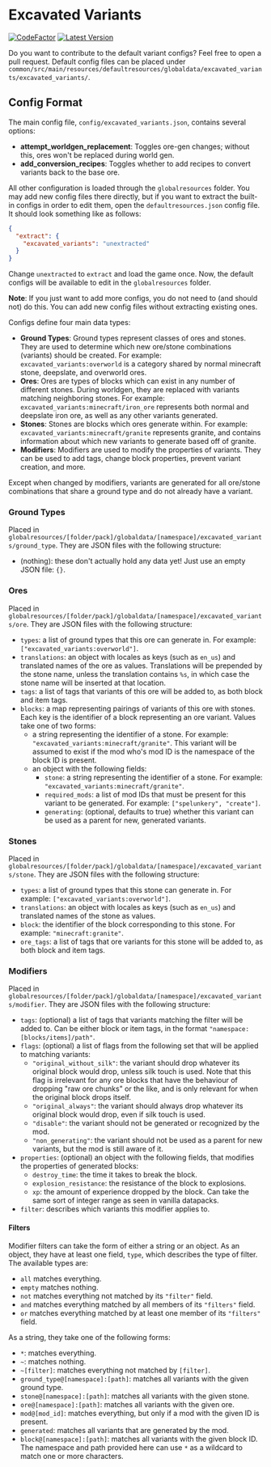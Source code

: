 # Excavated Variants

[![CodeFactor](https://www.codefactor.io/repository/github/lukebemishprojects/excavatedvariants/badge?style=for-the-badge)](https://www.codefactor.io/repository/github/lukebemishprojects/excavatedvariants)
[![Latest Version](https://img.shields.io/modrinth/v/excavated_variants?label=latest&style=for-the-badge)](https://modrinth.com/mod/excavated_variants)

Do you want to contribute to the default variant configs? Feel free to open a pull request. Default config files can be placed under `common/src/main/resources/defaultresources/globaldata/excavated_variants/excavated_variants/`.

## Config Format

The main config file, `config/excavated_variants.json`, contains several options:

* **attempt\_worldgen\_replacement**: Toggles ore-gen changes; without this, ores won't be replaced during world gen.
* **add\_conversion\_recipes**: Toggles whether to add recipes to convert variants back to the base ore.

All other configuration is loaded through the `globalresources` folder. You may add new config files there directly, but if you want to extract the built-in 
configs in order to edit them, open the `defaultresources.json` config file. It should look something like as follows:
```json
{
  "extract": {
    "excavated_variants": "unextracted"
  }
}
```
Change `unextracted` to `extract` and load the game once. Now, the default configs will be available to edit in the `globalresources` folder.

**Note**: If you just want to add more configs, you do not need to (and should not) do this. You can add new config files without extracting existing ones.

Configs define four main data types:
* **Ground Types**: Ground types represent classes of ores and stones. They are used to determine which new ore/stone combinations (variants) should be created. For example: `excavated_variants:overworld` is a category shared by normal minecraft stone, deepslate, and overworld ores. 
* **Ores**: Ores are types of blocks which can exist in any number of different stones. During worldgen, they are replaced with variants matching neighboring stones. For example: `excavated_variants:minecraft/iron_ore` represents both normal and deepslate iron ore, as well as any other variants generated.
* **Stones**: Stones are blocks which ores generate within. For example: `excavated_variants:minecraft/granite` represents granite, and contains information about which new variants to generate based off of granite.
* **Modifiers**: Modifiers are used to modify the properties of variants. They can be used to add tags, change block properties, prevent variant creation, and more.

Except when changed by modifiers, variants are generated for all ore/stone combinations that share a ground type and do not already have a variant.

### Ground Types

Placed in `globalresources/[folder/pack]/globaldata/[namespace]/excavated_variants/ground_type`. They are JSON files with the following structure:

* (nothing): these don't actually hold any data yet! Just use an empty JSON file: `{}`.

### Ores

Placed in `globalresources/[folder/pack]/globaldata/[namespace]/excavated_variants/ore`. They are JSON files with the following structure:

* `types`: a list of ground types that this ore can generate in. For example: `["excavated_variants:overworld"]`.
* `translations`: an object with locales as keys (such as `en_us`) and translated names of the ore as values. Translations will be prepended by the stone name, unless the translation contains `%s`, in which case the stone name will be inserted at that location.
* `tags`: a list of tags that variants of this ore will be added to, as both block and item tags.
* `blocks`: a map representing pairings of variants of this ore with stones. Each key is the identifier of a block representing an ore variant. Values take one of two forms:
  * a string representing the identifier of a stone. For example: `"excavated_variants:minecraft/granite"`. This variant will be assumed to exist if the mod who's mod ID is the namespace of the block ID is present.
  * an object with the following fields:
    * `stone`: a string representing the identifier of a stone. For example: `"excavated_variants:minecraft/granite"`.
    * `required_mods`: a list of mod IDs that must be present for this variant to be generated. For example: `["spelunkery", "create"]`.
    * `generating`: (optional, defaults to true) whether this variant can be used as a parent for new, generated variants.

### Stones

Placed in `globalresources/[folder/pack]/globaldata/[namespace]/excavated_variants/stone`. They are JSON files with the following structure:

* `types`: a list of ground types that this stone can generate in. For example: `["excavated_variants:overworld"]`.
* `translations`: an object with locales as keys (such as `en_us`) and translated names of the stone as values.
* `block`: the identifier of the block corresponding to this stone. For example: `"minecraft:granite"`.
* `ore_tags`: a list of tags that ore variants for this stone will be added to, as both block and item tags.

### Modifiers

Placed in `globalresources/[folder/pack]/globaldata/[namespace]/excavated_variants/modifier`. They are JSON files with the following structure:

* `tags`: (optional) a list of tags that variants matching the filter will be added to. Can be either block or item tags, in the format `"namespace:[blocks/items]/path"`.
* `flags`: (optional) a list of flags from the following set that will be applied to matching variants:
  * `"original_without_silk"`: the variant should drop whatever its original block would drop, unless silk touch is used. Note that this flag is irrelevant for any ore blocks that have the behaviour of dropping "raw ore chunks" or the like, and is only relevant for when the original block drops itself.
  * `"original_always"`: the variant should always drop whatever its original block would drop, even if silk touch is used.
  * `"disable"`: the variant should not be generated or recognized by the mod.
  * `"non_generating"`: the variant should not be used as a parent for new variants, but the mod is still aware of it.
* `properties`: (optional) an object with the following fields, that modifies the properties of generated blocks:
  * `destroy_time`: the time it takes to break the block.
  * `explosion_resistance`: the resistance of the block to explosions.
  * `xp`: the amount of experience dropped by the block. Can take the same sort of integer range as seen in vanilla datapacks.
* `filter`: describes which variants this modifier applies to.

#### Filters

Modifier filters can take the form of either a string or an object. As an object, they have at least one field, `type`,
which describes the type of filter. The available types are:

* `all` matches everything.
* `empty` matches nothing.
* `not` matches everything not matched by its `"filter"` field.
* `and` matches everything matched by all members of its `"filters"` field.
* `or` matches everything matched by at least one member of its `"filters"` field.

As a string, they take one of the following forms:

* `*`: matches everything.
* `~`: matches nothing.
* `~[filter]`: matches everything not matched by `[filter]`.
* `ground_type@[namespace]:[path]`: matches all variants with the given ground type.
* `stone@[namespace]:[path]`: matches all variants with the given stone.
* `ore@[namespace]:[path]`: matches all variants with the given ore.
* `mod@[mod_id]`: matches everything, but only if a mod with the given ID is present.
* `generated`: matches all variants that are generated by the mod.
* `block@[namespace]:[path]`: matches all variants with the given block ID. The namespace and path provided here can use `*` as a wildcard to match one or more characters.
